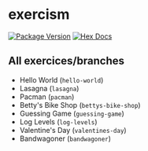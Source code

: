# exercism

[![Package Version](https://img.shields.io/hexpm/v/exercism)](https://hex.pm/packages/exercism)
[![Hex Docs](https://img.shields.io/badge/hex-docs-ffaff3)](https://hexdocs.pm/exercism/)

## All exercices/branches

- Hello World (`hello-world`)
- Lasagna (`lasagna`)
- Pacman (`pacman`)
- Betty's Bike Shop (`bettys-bike-shop`)
- Guessing Game (`guessing-game`)
- Log Levels (`log-levels`)
- Valentine's Day (`valentines-day`)
- Bandwagoner (`bandwagoner`)
